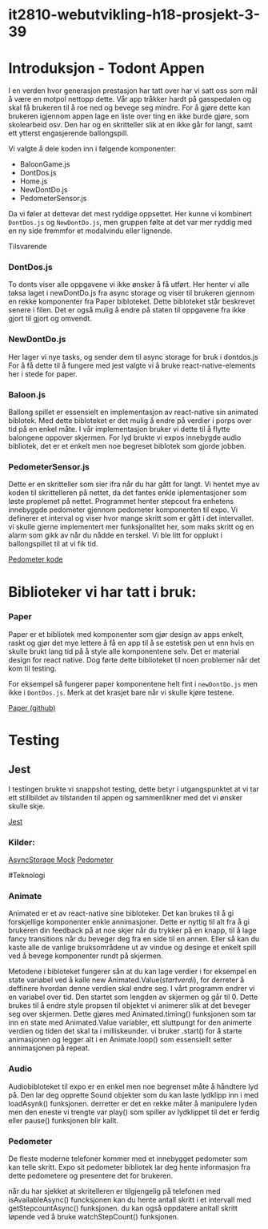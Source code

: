 # it2810-webutvikling-h18-prosjekt-3-39

# Introduksjon - Todont Appen

I en verden hvor generasjon prestasjon har tatt over har vi satt oss som mål å
være en motpol nettopp dette. Vår app tråkker hardt på gasspedalen og skal få
brukeren til å roe ned og bevege seg mindre. For å gjøre dette kan brukeren
igjennom appen lage en liste over ting en ikke burde gjøre, som skolearbeid osv.
Den har og en skritteller slik at en ikke går for langt, samt ett ytterst
engasjerende ballongspill.

Vi valgte å dele koden inn i følgende komponenter:
 * BaloonGame.js
 * DontDos.js
 * Home.js
 * NewDontDo.js
 * PedometerSensor.js
 
Da vi føler at dettevar det mest ryddige oppsettet. Her kunne vi kombinert
`DontDos.js` og `ǸewDontDo.js`, men gruppen følte at det var mer ryddig med en
ny side fremmfor et modalvindu eller lignende.

Tilsvarende 

### DontDos.js
To donts viser alle oppgavene vi ikke ønsker å få utført. Her henter vi 
alle taksa laget i newDontDo.js fra async storage og viser til brukeren 
gjennom en rekke komponenter fra Paper bibloteket. Dette bibloteket står 
beskrevet senere i filen. Det er også mulig å endre på staten til oppgavene
fra ikke gjort til gjort og omvendt. 

### NewDontDo.js
Her lager vi nye tasks, og sender dem til async storage for bruk i dontdos.js
For å få dette til å fungere med jest valgte vi å bruke react-native-elements
her i stede for paper. 

### Baloon.js
Ballong spillet er essensielt en implementasjon av react-native sin animated biblotek.
Med dette bibloteket er det mulig å endre på verdier i porps over tid på en
enkel måte. I vår implementasjon bruker vi dette til å flytte balongene
oppover skjermen. For lyd brukte vi expos innebygde audio bibliotek, det 
er et enkelt men noe begreset biblotek som gjorde jobben. 

### PedometerSensor.js
Dette er en skritteller som sier ifra når du har gått for langt. Vi hentet 
mye av koden til skrittelleren på nettet, da det fantes enkle iplementasjoner som
løste proplemet på nettet. Programmet henter stepcout fra enhetens innebyggde 
pedometer gjennom pedometer komponenten til expo. Vi definerer et interval
og viser hvor mange skritt som er gått i det intervallet.  vi skulle gjerne 
implementert mer funksjonalitet her, som maks skritt og en alarm som 
gikk av når du nådde en terskel. Vi ble litt for opplukt i ballongspillet 
til at vi fik tid. 

[Pedometer kode](https://docs.expo.io/versions/latest/sdk/pedometer)

# Biblioteker vi har tatt i bruk:

### Paper

Paper er et bibliotek med komponenter som gjør design av apps enkelt, raskt og
gjør det mye lettere å få en app til å se estetisk pen ut enn hvis en skulle
brukt lang tid på å style alle komponentene selv. Det er material design for
react native. Dog førte dette biblioteket til noen problemer når det kom til
testing.

For eksempel så fungerer paper komponentene helt fint i `newDontDo.js` men ikke i 
`DontDos.js`. Merk at det krasjet bare når vi skulle kjøre testene.

[Paper (github)](https://github.com/callstack/react-native-paper)

# Testing

## Jest

I testingen brukte vi snappshot testing, dette betyr i utgangspunktet at vi tar
ett stillbildet av tilstanden til appen og sammenlikner med det vi ønsker skulle
skje.

[Jest](https://jestjs.io/)

### Kilder:

[AsyncStorage Mock](https://stackoverflow.com/questions/40952566/how-to-test-async-storage-with-jest)
[Pedometer](https://docs.expo.io/versions/latest/sdk/pedometer)


#Teknologi

### Animate
Animated er et av react-native sine bibloteker. Det kan brukes til å gi
forskjellige komponenter enkle annimasjoner. Dette er nyttig til alt fra 
å gi brukeren din feedback på at noe skjer når du trykker på en knapp, til
å lage fancy transitions når du beveger deg fra en side til en annen. Eller 
så kan du kaste alle de vanlige bruksområdene ut av vindue og desinge et
enkelt spill ved å bevege komponenter rundt på skjermen. 

Metodene i bibloteket fungerer sån at du kan lage verdier i for eksempel
en state variabel ved å kalle new Animated.Value(*startverdi*), for 
derreter å deffinere hvordan denne verdien skal endre seg. I vårt programm
endrer vi en variabel over tid. Den startet som lengden av skjermen og går til
0. Dette brukes til å endre style propsen til objektet vi animerer slik at 
det beveger seg over skjermen. Dette gjøres med Animated.timing() funksjonen
som tar inn en state med Animated.Value variabler, ett sluttpungt 
for den animerte verdien og tiden det skal ta i milliskeunder. vi 
bruker .start() for å starte animasjonen og legger alt i en Animate.loop()
som essensiellt setter annimasjonen på repeat. 

### Audio
Audiobibloteket til expo er en enkel men noe begrenset måte å håndtere lyd på.
Den lar deg opprette Sound objekter som du kan laste lydklipp inn i med 
loadAsynk() funksjonen. derretter er det en rekke måter å manipulere lyden
men den eneste vi trengte var play() som spiller av lydklippet til det er ferdig
eller pause() funksjonen blir kallt. 

### Pedometer
De fleste moderne telefoner kommer med et innebygget pedometer som kan telle skritt. Expo sit pedometer bibliotek lar deg hente informasjon fra dette pedometere og presentere det for brukeren. 

når du har sjekket at skritelleren er tilgjengelig på telefonen med isAvailableAsync() funcksjonen kan du hente antall skritt i et intervall med getStepcountAsync() funksjonen. du kan også oppdatere anltall skritt løpende ved å bruke watchStepCount() funksjonen. 